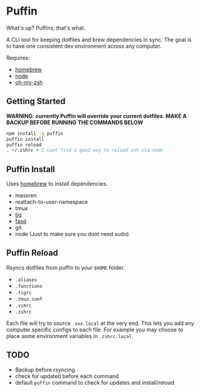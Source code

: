 Puffin
======

What's up? Puffins, that's what.

A CLI tool for keeping dotfiles and brew dependencies in sync. The goal is to have one consistent dev environment across any computer. 

Requires:
* [homebrew]
* [node]
* [oh-my-zsh]


## Getting Started

**WARNING: currently Puffin will override your current dotfiles. MAKE A BACKUP BEFORE RUNNING THE COMMANDS BELOW**

```sh
npm install -g puffin
puffin install
puffin reload
. ~/.zshrc # I cant find a good way to reload zsh via node
```

## Puffin Install
Uses [homebrew] to install dependencies.

* massren
* reattach-to-user-namespace
* tmux
* [tig]
* [fasd]
* git
* node (Just to make sure you dont need sudo)

## Puffin Reload
Rsyncs dotfiles from puffin to your `$HOME` folder.

* `.aliases`
* `.functions`
* `.tigrc`
* `.tmux.conf`
* `.vimrc`
* `.zshrc`

Each file will try to source `.xxx.local` at the very end. This lets you add any computer specific configs to each file.
For example you may choose to place some environment variables in `.zshrc.local`.


## TODO

* Backup before rsyncing
* check for updated before each command
* default `puffin` command to check for updates and install/reload


[homebrew]: http://brew.sh/
[fasd]: https://github.com/clvv/fasd
[tig]: https://github.com/jonas/tig
[node]: https://nodejs.org/
[oh-my-zsh]: https://github.com/robbyrussell/oh-my-zsh
